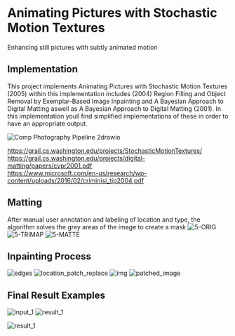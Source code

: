 # Animating Pictures with Stochastic Motion Textures
Enhancing still pictures with subtly animated motion

## Implementation
This project implements Animating Pictures with Stochastic Motion Textures (2005) within this implementation includes (2004) Region Filling and Object Removal by
Exemplar-Based Image Inpainting and A Bayesian Approach to Digital Matting aswell as A Bayesian Approach to Digital Matting (2001). In this implementation youll find simplified implementations of these in order to have an appropriate output.  

![Comp Photography Pipeline 2drawio](https://user-images.githubusercontent.com/50963416/156677011-5b9d15d3-8b33-4c96-9366-1942dfd663eb.png)


https://grail.cs.washington.edu/projects/StochasticMotionTextures/  
https://grail.cs.washington.edu/projects/digital-matting/papers/cvpr2001.pdf  
https://www.microsoft.com/en-us/research/wp-content/uploads/2016/02/criminisi_tip2004.pdf  

## Matting 
After manual user annotation and labeling of location and type, the algorithm solves the grey areas of the image to create a mask 
![5-ORIG](https://user-images.githubusercontent.com/50963416/156677777-b933776c-362d-45ea-9d82-4c1fdb29dfb9.png)
![5-TRIMAP](https://user-images.githubusercontent.com/50963416/156677776-4259d52c-0344-4db4-98d0-82140ad85c4d.png)
![5-MATTE](https://user-images.githubusercontent.com/50963416/156677774-fc44911c-ca5d-43a8-b5d7-460e54b7e648.png)

## Inpainting Process  
![edges](https://user-images.githubusercontent.com/50963416/156676042-46bb6432-da87-4190-9cba-f865d1f7f2d1.png)
![location_patch_replace](https://user-images.githubusercontent.com/50963416/156676037-0757a667-47dd-4f38-afcf-f4a8c477562d.png)
![img](https://user-images.githubusercontent.com/50963416/156676045-d01d04ef-9069-4400-9940-74946e94d1d7.png)
![patched_image](https://user-images.githubusercontent.com/50963416/156676038-2e43de2b-b88e-4a6b-b6dc-2d14ac0b4050.png)

## Final Result Examples
![input_1](https://user-images.githubusercontent.com/50963416/156674937-b94d0e7c-9bc3-4163-9b71-93ae0f335295.png)
![result_1](https://user-images.githubusercontent.com/50963416/156674947-33ec5ede-0c4d-4786-a9ea-79b56f67e8df.gif)

![result_1](https://user-images.githubusercontent.com/50963416/156675762-1110905e-735f-4a12-8ad8-19cb32059178.gif)
